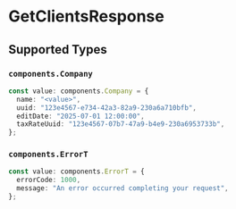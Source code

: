 # GetClientsResponse


## Supported Types

### `components.Company`

```typescript
const value: components.Company = {
  name: "<value>",
  uuid: "123e4567-e734-42a3-82a9-230a6a710bfb",
  editDate: "2025-07-01 12:00:00",
  taxRateUuid: "123e4567-07b7-47a9-b4e9-230a6953733b",
};
```

### `components.ErrorT`

```typescript
const value: components.ErrorT = {
  errorCode: 1000,
  message: "An error occurred completing your request",
};
```

